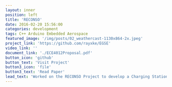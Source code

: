 ```yaml
---
layout: inner
position: left
title: 'RECONSO'
date: 2016-02-20 15:56:00
categories: development
tags: C++ Arduino Embedded Aerospace
featured_image: '/img/posts/02_weathercast-1130x864-2x.jpeg'
project_link: 'https://github.com/rayxke/EGSE'
video_link: ''
document_link: './ECE4012Proposal.pdf'
button_icon: 'github'
button_text: 'Visit Project'
button3_icon: 'file'
button3_text: 'Read Paper'
lead_text: 'Worked on the RECONSO Project to develop a Charging Station for a nano satellite'
---
```

